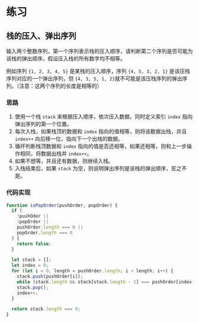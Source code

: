 # 练习

## 栈的压入、弹出序列

输入两个整数序列，第一个序列表示栈的压入顺序，请判断第二个序列是否可能为该栈的弹出顺序。假设压入栈的所有数字均不相等。

例如序列 `{1, 2, 3, 4, 5}` 是某栈的压入顺序，序列 `{4, 5, 3, 2, 1}` 是该压栈序列对应的一个弹出序列，但 `{4, 3, 5, 1, 2}`就不可能是该压栈序列的弹出序列。（注意：这两个序列的长度是相等的）

### 思路

1. 使用一个栈 `stack` 来根据压入顺序，依次压入数据，同时定义索引 `index` 指向弹出序列的第一个位置。
2. 每次入栈，如果栈顶的数据和 `index` 指向的值相等，则将该数据出栈，并且 `index++` 向后移一位，指向下一个出栈的数据。
3. 循环判断栈顶数据和 `index` 指向的值是否还相等，如果还相等，则和上一步操作相同，将数据出栈并 `index++`。
4. 如果不想等，并且还有数据，则继续入栈。
5. 入栈结束后，如果 `stack` 为空，则说明弹出序列是该栈的弹出顺序，反之不是。

### 代码实现

```js
function isPopOrder(pushOrder, popOrder) {
  if (
    !pushOder ||
    !popOrder ||
    pushOrder.length === 0 ||
    popOrder.length === 0
  ) {
    return false;
  }

  let stack = [];
  let index = 0;
  for (let i = 0, length = pushOrder.length; i < length; i++) {
    stack.push(pushOrder[i]);
    while (stack.length && stack[stack.length - 1] === pushOrder[index]);
    stack.pop();
    index++;
  }

  return stack.length === 0;
}
```